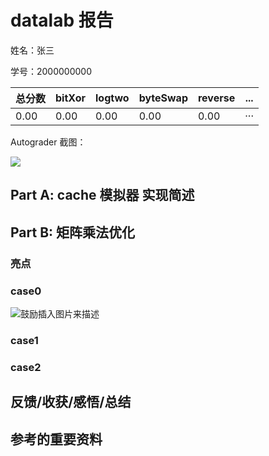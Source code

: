 # datalab 报告

姓名：张三

学号：2000000000

| 总分数 | bitXor | logtwo | byteSwap | reverse | ... |
| --------- | ------------- | ------------- | ------------- | ----------------- |-----------|
| 0.00         | 0.00             | 0.00             | 0.00             | 0.00 |···  |

<!-- 保留两位小数，四舍五入 -->

Autograder 截图：

![](./imgs/autograder.png)

<!-- 请同时将 Github Action 中的 csim test 和 gemm test 展开，截图 -->

## Part A: cache 模拟器 实现简述

<!-- 150 字以内简述 LRU 替换策略的 cache 的具体实现细节 -->

<!-- 如果你有模拟性能上的优化可以用额外的篇幅具体讲讲 -->

## Part B: 矩阵乘法优化

<!-- 下文请统一用 "行 * 列" 来表述矩阵形状 -->

### 亮点

<!-- 用最精简且可以被理解的关键词 + 简短的句子，分点描述你所有使用到的优化技巧 -->

<!-- 比如：分块 -->

### case0

<!-- 1. 展示你的 cache miss 和 register miss -->

<!-- 2. 分析你的算法的理论 miss，如果和实际不符，误差可能来自于哪里 -->

<!-- 3. 你是怎么想到你的方法的，2 和 3 点可以调换顺序或者合并 -->

<!-- 如果可以，尽量不要分析 naive 算法的 cache miss 原因，除非这是展示你的算法的不可或缺的一环（至少你可以说的简单一点） -->

<!-- 不要贴大段的代码，如果需要贴代码，请一小节一小节，并配合文字解释 -->

<!-- 你可以贴伪代码，或者用注释替代不重要的部分，尽量让报告精简 -->

<!-- 虽然我们分成了 3 节分别对应每个 case，但你不用每次都重复描述共通的思路 -->

<!-- 原则上，简单的方法一个 case 所需描述的字数不应超过 500 字，复杂的不应超过 1000 字 -->

<!-- 如果你没有什么优化思路，这一节也可以就讲 naive 算法的 cache miss 的分析 -->

<!-- 如果你的优化思路特别多，请先分点简述一下，如果超出了我们的字数限制，请把最重要的部分在规定字数内先解释清楚，再用”明显的分割线“隔开，再接着写次重要的优化 -->

<!-- 尽量给出你每个优化，或者是渐进的优化中每一步对性能的提升分别是多少 -->

![鼓励插入图片来描述](./imgs/example.jpg)

### case1

### case2

## 反馈/收获/感悟/总结

<!-- 这一节，你可以简单描述你在这个 lab 上花费的时间/你认为的难度/你认为不合理的地方/你认为有趣的地方 -->

<!-- 或者是收获/感悟/总结 -->

<!-- 200 字以内，可以不写 -->

## 参考的重要资料

<!-- 有哪些文章/论文/PPT/课本对你的实现有重要启发或者帮助，或者是你直接引用了某个方法 -->

<!-- 请附上文章标题和可访问的网页路径 -->
